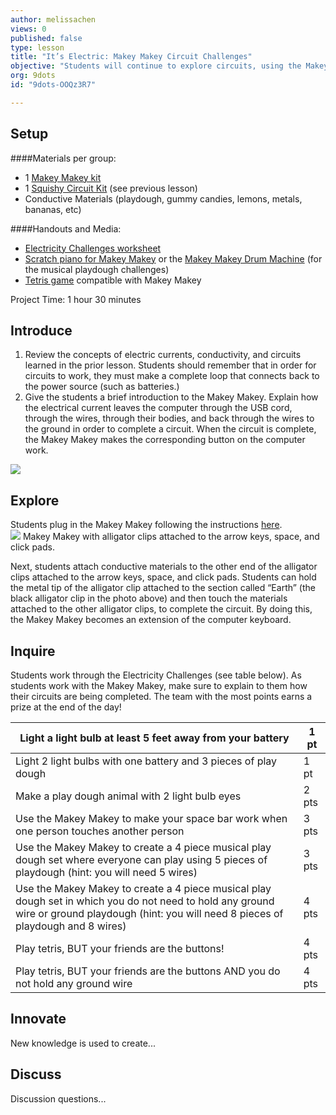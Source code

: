 ```yaml
---
author: melissachen
views: 0
published: false
type: lesson
title: "It’s Electric: Makey Makey Circuit Challenges"
objective: "Students will continue to explore circuits, using the Makey Makey and different conductive materials.  By the end of the lesson, students will be able to use use their creativity to make a variety of #circuits with the #MakeyMakey."
org: 9dots
id: "9dots-OOQz3R7"

---
```


## Setup
####Materials per group:

 - 1 [Makey Makey kit](http://www.makeymakey.com/) 
 - 1 [Squishy Circuit Kit](http://squishycircuitsstore.com/kits.html) (see previous lesson)
 - Conductive Materials (playdough, gummy candies, lemons, metals, bananas, etc)
 
####Handouts and Media:

 - [Electricity Challenges worksheet](http://9-dots.org/wp-uploads/2013/02/Electricity-Challenge.docx)
 - [Scratch piano for Makey Makey](http://scratch.mit.edu/projects/2543877/) or the [Makey Makey Drum Machine](http://www.makeymakey.com/howto.php) (for the musical playdough challenges)
 - [Tetris game](http://www.freetetris.org/game.php) compatible with Makey Makey

Project Time: 1 hour 30 minutes

## Introduce
1. Review the concepts of electric currents, conductivity, and circuits learned in the prior lesson. Students should remember that in order for circuits to work, they must make a complete loop that connects back to the power source (such as batteries.) 
2. Give the students a brief introduction to the Makey Makey.  Explain how the electrical current leaves the computer through the USB cord, through the wires, through their bodies, and back through the wires to the ground in order to complete a circuit.  When the circuit is complete, the Makey Makey makes the corresponding button on the computer work.

![](http://uploads.9dots.io/OOtM1kf_md.jpg) 
## Explore
Students plug in the Makey Makey following the instructions [here](http://www.makeymakey.com/howto.php).  
![](http://uploads.9dots.io/OOtMUfp_md.jpg) 
Makey Makey with alligator clips attached to the arrow keys, space, and click pads.

Next, students attach conductive materials to the other end of the alligator clips attached to the arrow keys, space, and click pads.  Students can hold the metal tip of the alligator clip attached to the section called “Earth” (the black alligator clip in the photo above) and then touch the materials attached to the other alligator clips, to complete the circuit.  By doing this, the Makey Makey becomes an extension of the computer keyboard.

## Inquire
Students work through the Electricity Challenges (see table below).  As students work with the Makey Makey, make sure to explain to them how their circuits are being completed. The team with the most points earns a prize at the end of the day!

Light a light bulb at least 5 feet away from your battery | 1 pt 
--- | --- 
Light 2 light bulbs with one battery and 3 pieces of play dough | 1 pt 
Make a play dough animal with 2 light bulb eyes | 2 pts 
Use the Makey Makey to make your space bar work when one person touches another person | 3 pts 
Use the Makey Makey to create a 4 piece musical play dough set where everyone can play using 5 pieces of playdough (hint: you will need 5 wires) | 3 pts 
Use the Makey Makey to create a 4 piece musical play dough set in which you do not need to hold any ground wire or ground playdough (hint: you will need 8 pieces of playdough and 8 wires) | 4 pts 
Play tetris, BUT your friends are the buttons! | 4 pts 
Play tetris, BUT your friends are the buttons AND you do not hold any ground wire | 4 pts 

## Innovate
New knowledge is used to create...

## Discuss
Discussion questions...
